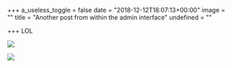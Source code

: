 +++
a_useless_toggle = false
date = "2018-12-12T18:07:13+00:00"
image = ""
title = "Another post from within the admin interface"
undefined = ""

+++
LOL

![](/v1544643885/samples/ecommerce/accessories-bag.jpg)

![](/v1544643887/samples/food/spices.jpg)